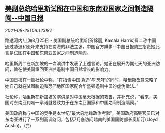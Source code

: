 <!--1629873062000-->
[美副总统哈里斯试图在中国和东南亚国家之间制造隔阂--中国日报](https://cn.reuters.com/article/usa-harris-0825-wedn-chinadaily-idCNKBS2FQ0E0)
------

<div><i>2021-08-25T06:12:08Z</i></div><p>路透河内/上海8月25日 - 美国副总统哈里斯(贺锦丽, Kamala Harris)周二称中国通过胁迫和恐吓来支持在南海的非法主张，中国官方媒体--中国日报周三指责她此言是试图在中国和东南亚国家之间制造隔阂。</p><p>哈里斯周二在新加坡的一次演讲中发表了上述言论。她正在展开为期七天的亚洲访问，旨在使美国重回亚洲并遏制中国日益增长的影响力。</p><p>中国日报在一篇社论中称，“在指责中国‘胁迫’与‘恐吓’的同时，哈里斯故意忽略了她自己就在试图胁迫和恐吓地区国家配合华盛顿遏制中国的虚伪做法。”</p><p>社论称，哈里斯在新加坡的演讲是对中国毫无根据的攻击，并补充说，“看来，美国对东南亚的唯一承诺就是致力于在东南亚国家和中国之间制造隔阂。”</p><p>美国政府称与中国的竞争是本世纪“最大的地缘政治考验”，美国政府高层官员已对东南亚进行了一系列高调访问，包括7月底访问越南的美国国防部长奥斯汀(Lloyd Austin)。(完)</p>
